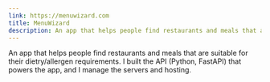 ```yaml
---
link: https://menuwizard.com
title: MenuWizard
description: An app that helps people find restaurants and meals that are suitable for their dietry/allergen requirements.
---
```


An app that helps people find restaurants and meals that are suitable for their
dietry/allergen requirements. I built the API (Python, FastAPI) that powers the app, and
I manage the servers and hosting.
